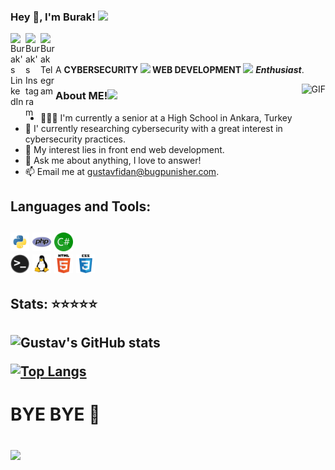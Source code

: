 <h3 title="hehehe"> Hey 👋, I'm Burak! <img src="https://github.com/TheDudeThatCode/TheDudeThatCode/blob/master/Assets/Earth.gif" width="15px"></h3>

<a href="https://www.linkedin.com/in/gustavfidan">
  <img align="left" alt="Burak's LinkedIn" width="24px" src="https://cdn.jsdelivr.net/npm/simple-icons@v3/icons/linkedin.svg" />
</a>
<a href="https://www.instagram.com/selfweezerr/">
  <img align="left" alt="Burak's Instagram" width="24px" src="https://cdn.jsdelivr.net/npm/simple-icons@v3/icons/instagram.svg" />
</a>
<a href="https://t.me/glovelace/">
  <img align="left" alt="Burak Telegram" width="24px" src="https://cdn.jsdelivr.net/npm/simple-icons@v3/icons/telegram.svg" />
</a>

<br />
<br />

A **CYBERSECURITY   <img src="https://media.giphy.com/media/ksE9feSa2b4V2GYwY4/giphy.gif" width="35px"> WEB DEVELOPMENT <img src="https://media.giphy.com/media/d8d7kW0JUCUDwHpDsk/giphy.gif" width="35px">** ***Enthusiast***.
 

  <img align="right" alt="GIF" src="https://media.giphy.com/media/jTNG3RF6EwbkpD4LZx/giphy.gif" />

 <h3>About ME!<img src="https://media.giphy.com/media/mFr2bCGZkwclfVDKv6/giphy.gif" width="150"/></h3>


- 👨🏽‍💻 I'm currently a senior at a High School in Ankara, Turkey
- 🌱 I' currently researching cybersecurity with a great interest in cybersecurity practices. 
- 🤔 My interest lies in front end web development.
- 💬 Ask me about anything, I love to answer!
- 📫 Email me at [gustavfidan@bugpunisher.com](mailto:gustavfidan@bugpunisher.com).


<h2>Languages and Tools:<h2/>

<code><img height="30" src="https://raw.githubusercontent.com/github/explore/80688e429a7d4ef2fca1e82350fe8e3517d3494d/topics/python/python.png"></code>
<code><img height="30" src="https://raw.githubusercontent.com/github/explore/80688e429a7d4ef2fca1e82350fe8e3517d3494d/topics/php/php.png"></code>
<code><img height="30" src="https://raw.githubusercontent.com/github/explore/80688e429a7d4ef2fca1e82350fe8e3517d3494d/topics/csharp/csharp.png"></code>
<br>
<code><img height="30" src="https://raw.githubusercontent.com/github/explore/80688e429a7d4ef2fca1e82350fe8e3517d3494d/topics/terminal/terminal.png"></code>
<code><img height="30" src="https://raw.githubusercontent.com/github/explore/80688e429a7d4ef2fca1e82350fe8e3517d3494d/topics/linux/linux.png"></code>
<code><img height="30" src="https://raw.githubusercontent.com/github/explore/80688e429a7d4ef2fca1e82350fe8e3517d3494d/topics/html/html.png"></code>
<code><img height="30" src="https://raw.githubusercontent.com/github/explore/80688e429a7d4ef2fca1e82350fe8e3517d3494d/topics/css/css.png"></code>
<br>
<h2>Stats: ⭐⭐⭐⭐⭐<h2/>
  
![Gustav's GitHub stats](https://github-readme-stats.vercel.app/api?username=selfweezer&theme=chartreuse-dark&show_icons=true)
  
[![Top Langs](https://github-readme-stats.vercel.app/api/top-langs/?username=selfweezer&layout=compact&theme=chartreuse-dark)](https://github.com/selfweezer/)



<h1>BYE BYE 🤔<h1/>

  <img src="https://media.giphy.com/media/1RfTpdkq2Gc36/giphy.gif" width="250" align="left">




